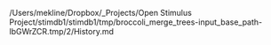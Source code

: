 /Users/mekline/Dropbox/_Projects/Open Stimulus Project/stimdb1/stimdb1/tmp/broccoli_merge_trees-input_base_path-lbGWrZCR.tmp/2/History.md